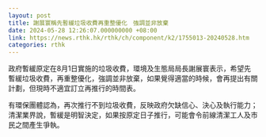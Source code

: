```yaml
---
layout: post
title: 謝展寰稱先暫緩垃圾收費再重整優化　強調並非放棄
date: 2024-05-28 12:26:07.000000000 +08:00
link: https://news.rthk.hk/rthk/ch/component/k2/1755013-20240528.htm
categories: rthk
---
```


政府暫緩原定在8月1日實施的垃圾收費，環境及生態局局長謝展寰表示，希望先暫緩垃圾收費，再重整優化，強調並非放棄，如果覺得適當的時候，會再提出有關計劃，但現時不適宜訂立再推行的時間表。

有環保團體認為，再次推行不到垃圾收費，反映政府欠缺信心、決心及執行能力；清潔業界說，暫緩是明智決定，如果按原定日子推行，可能會令前線清潔工人及市民之間產生爭執。
